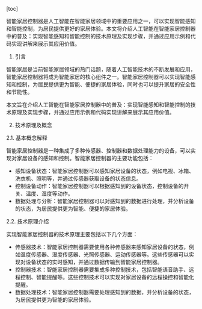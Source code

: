 
[toc]                    
                
                
智能家居控制器是人工智能在智能家居领域中的重要应用之一，可以实现智能感知和智能控制，为居民提供更好的家居体验。本文将介绍人工智能在智能家居控制器中的普及：实现智能感知和智能控制的技术原理及实现步骤，并通过应用示例和代码实现讲解来展示其应用价值。

1. 引言

智能家居是当前智能家居领域的热门话题，随着人工智能技术的不断发展和应用，智能家居控制器将成为智能家居的核心组件之一。智能家居控制器可以实现智能感知和控制，为居民提供更为智能、便捷的家居体验，同时也可以提升家居的安全性和节能性。

本文旨在介绍人工智能在智能家居控制器中的普及：实现智能感知和智能控制的技术原理及实现步骤，并通过应用示例和代码实现讲解来展示其应用价值。

2. 技术原理及概念

2.1. 基本概念解释

智能家居控制器是一种集成了多种传感器、控制器和数据处理能力的设备，可以实现对家居设备的感知和控制。智能家居控制器的主要功能包括：

- 感知设备状态：智能家居控制器可以感知家居设备的状态，例如电视、冰箱、洗衣机、照明等，并通过传感器获取设备的状态信息。
- 控制设备动作：智能家居控制器可以根据感知到的设备状态，控制设备的开关、温度、湿度等动作。
- 数据处理与分析：智能家居控制器可以对感知到的数据进行处理，并分析设备的状态，为居民提供更为智能、便捷的家居体验。

2.2. 技术原理介绍

实现智能家居控制器的技术原理主要包括以下几个方面：

- 传感器技术：智能家居控制器需要使用各种传感器来感知家居设备的状态，例如温度传感器、湿度传感器、光照传感器、运动传感器等。这些传感器可以实现对设备状态的实时感知，并通过数据传输到智能家居控制器。
- 控制器技术：智能家居控制器需要集成多种控制技术，包括智能语音助手、远程控制、智能提醒等。这些控制技术可以实现对家居设备的远程操控和智能化提醒。
- 数据处理技术：智能家居控制器需要处理感知到的数据，并分析设备的状态，为居民提供更为智能的家居体验。


